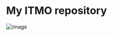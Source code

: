 # My ITMO repository
![image](https://github.com/user-attachments/assets/b72604e4-458d-4ad2-8057-e2e69a1652fa)
